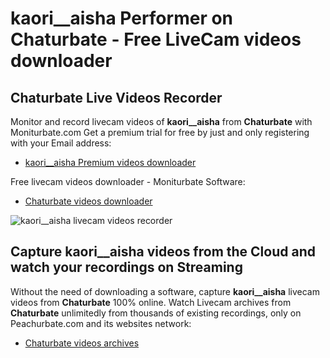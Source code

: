 # kaori__aisha Performer on Chaturbate - Free LiveCam videos downloader

## Chaturbate Live Videos Recorder

Monitor and record livecam videos of **kaori__aisha** from **Chaturbate** with Moniturbate.com
Get a premium trial for free by just and only registering with your Email address:
* [kaori__aisha Premium videos downloader](https://moniturbate.com/request-demo-licence-key.html)

Free livecam videos downloader - Moniturbate Software:
* [Chaturbate videos downloader](https://moniturbate.com/moniturbate-download-software.html)

![kaori__aisha livecam videos recorder](https://peachurnet.com/templates/moniturbate-software.png)


## Capture kaori__aisha videos from the Cloud and watch your recordings on Streaming

Without the need of downloading a software, capture **kaori__aisha** livecam videos from **Chaturbate** 100% online.
Watch Livecam archives from **Chaturbate** unlimitedly from thousands of existing recordings, only on Peachurbate.com and its websites network:
* [Chaturbate videos archives](https://peachurnet.com/)
